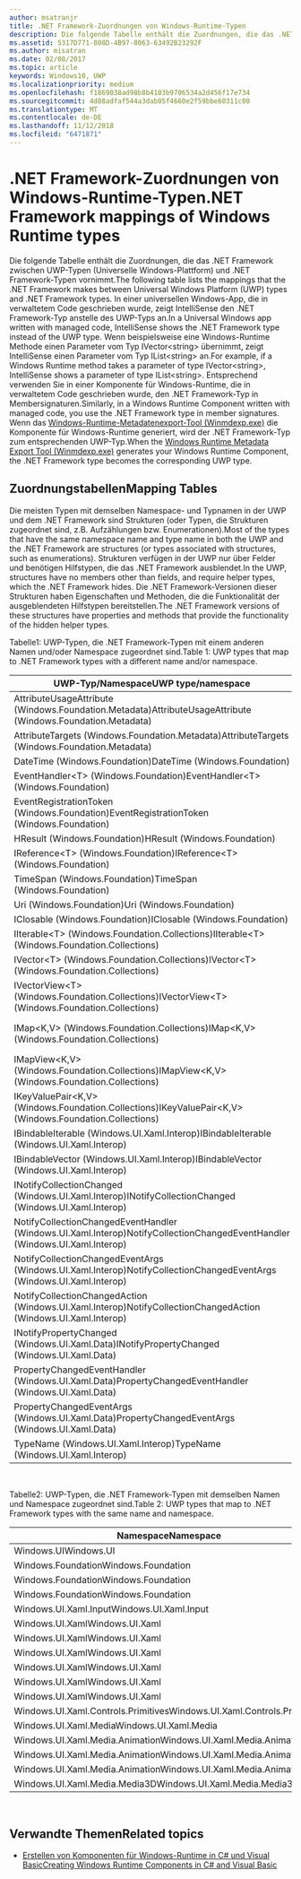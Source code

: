 ```yaml
---
author: msatranjr
title: .NET Framework-Zuordnungen von Windows-Runtime-Typen
description: Die folgende Tabelle enthält die Zuordnungen, die das .NET Framework zwischen UWP-Typen (Universelle Windows-Plattform) und .NET Framework-Typen vornimmt.
ms.assetid: 5317D771-808D-4B97-8063-63492B23292F
ms.author: misatran
ms.date: 02/08/2017
ms.topic: article
keywords: Windows10, UWP
ms.localizationpriority: medium
ms.openlocfilehash: f1869038ad98b8b4103b9706534a2d456f17e734
ms.sourcegitcommit: 4d88adfaf544a3dab05f4660e2f59bbe60311c00
ms.translationtype: MT
ms.contentlocale: de-DE
ms.lasthandoff: 11/12/2018
ms.locfileid: "6471871"
---
```

# <a name="net-framework-mappings-of-windows-runtime-types"></a><span data-ttu-id="ff484-104">.NET Framework-Zuordnungen von Windows-Runtime-Typen</span><span class="sxs-lookup"><span data-stu-id="ff484-104">.NET Framework mappings of Windows Runtime types</span></span>



<span data-ttu-id="ff484-105">Die folgende Tabelle enthält die Zuordnungen, die das .NET Framework zwischen UWP-Typen (Universelle Windows-Plattform) und .NET Framework-Typen vornimmt.</span><span class="sxs-lookup"><span data-stu-id="ff484-105">The following table lists the mappings that the .NET Framework makes between Universal Windows Platform (UWP) types and .NET Framework types.</span></span> <span data-ttu-id="ff484-106">In einer universellen Windows-App, die in verwaltetem Code geschrieben wurde, zeigt IntelliSense den .NET Framework-Typ anstelle des UWP-Typs an.</span><span class="sxs-lookup"><span data-stu-id="ff484-106">In a Universal Windows app written with managed code, IntelliSense shows the .NET Framework type instead of the UWP type.</span></span> <span data-ttu-id="ff484-107">Wenn beispielsweise eine Windows-Runtime Methode einen Parameter vom Typ IVector&lt;string&gt; übernimmt, zeigt IntelliSense einen Parameter vom Typ IList&lt;string&gt; an.</span><span class="sxs-lookup"><span data-stu-id="ff484-107">For example, if a Windows Runtime method takes a parameter of type IVector&lt;string&gt;, IntelliSense shows a parameter of type IList&lt;string&gt;.</span></span> <span data-ttu-id="ff484-108">Entsprechend verwenden Sie in einer Komponente für Windows-Runtime, die in verwaltetem Code geschrieben wurde, den .NET Framework-Typ in Membersignaturen.</span><span class="sxs-lookup"><span data-stu-id="ff484-108">Similarly, in a Windows Runtime Component written with managed code, you use the .NET Framework type in member signatures.</span></span> <span data-ttu-id="ff484-109">Wenn das [Windows-Runtime-Metadatenexport-Tool (Winmdexp.exe)](https://msdn.microsoft.com/library/hh925576.aspx) die Komponente für Windows-Runtime generiert, wird der .NET Framework-Typ zum entsprechenden UWP-Typ.</span><span class="sxs-lookup"><span data-stu-id="ff484-109">When the [Windows Runtime Metadata Export Tool (Winmdexp.exe)](https://msdn.microsoft.com/library/hh925576.aspx) generates your Windows Runtime Component, the .NET Framework type becomes the corresponding UWP type.</span></span>

## <a name="mapping-tables"></a><span data-ttu-id="ff484-110">Zuordnungstabellen</span><span class="sxs-lookup"><span data-stu-id="ff484-110">Mapping Tables</span></span>


<span data-ttu-id="ff484-111">Die meisten Typen mit demselben Namespace- und Typnamen in der UWP und dem .NET Framework sind Strukturen (oder Typen, die Strukturen zugeordnet sind, z.B. Aufzählungen bzw. Enumerationen).</span><span class="sxs-lookup"><span data-stu-id="ff484-111">Most of the types that have the same namespace name and type name in both the UWP and the .NET Framework are structures (or types associated with structures, such as enumerations).</span></span> <span data-ttu-id="ff484-112">Strukturen verfügen in der UWP nur über Felder und benötigen Hilfstypen, die das .NET Framework ausblendet.</span><span class="sxs-lookup"><span data-stu-id="ff484-112">In the UWP, structures have no members other than fields, and require helper types, which the .NET Framework hides.</span></span> <span data-ttu-id="ff484-113">Die .NET Framework-Versionen dieser Strukturen haben Eigenschaften und Methoden, die die Funktionalität der ausgeblendeten Hilfstypen bereitstellen.</span><span class="sxs-lookup"><span data-stu-id="ff484-113">The .NET Framework versions of these structures have properties and methods that provide the functionality of the hidden helper types.</span></span>

<span data-ttu-id="ff484-114">Tabelle1: UWP-Typen, die .NET Framework-Typen mit einem anderen Namen und/oder Namespace zugeordnet sind.</span><span class="sxs-lookup"><span data-stu-id="ff484-114">Table 1: UWP types that map to .NET Framework types with a different name and/or namespace.</span></span>

| <span data-ttu-id="ff484-115">UWP-Typ/Namespace</span><span class="sxs-lookup"><span data-stu-id="ff484-115">UWP type/namespace</span></span>                                            | <span data-ttu-id="ff484-116">.NET Framework-Typ/Namespace</span><span class="sxs-lookup"><span data-stu-id="ff484-116">.NET Framework type/namespace</span></span>                                          | <span data-ttu-id="ff484-117">.NET Framework-Assembly</span><span class="sxs-lookup"><span data-stu-id="ff484-117">.NET Framework assembly</span></span>                           |
|---------------------------------------------------------------|------------------------------------------------------------------------|---------------------------------------------------|
| <span data-ttu-id="ff484-118">AttributeUsageAttribute (Windows.Foundation.Metadata)</span><span class="sxs-lookup"><span data-stu-id="ff484-118">AttributeUsageAttribute (Windows.Foundation.Metadata)</span></span>         | <span data-ttu-id="ff484-119">AttributeUsageAttribute (System)</span><span class="sxs-lookup"><span data-stu-id="ff484-119">AttributeUsageAttribute (System)</span></span>                                       | <span data-ttu-id="ff484-120">System.Runtime.dll</span><span class="sxs-lookup"><span data-stu-id="ff484-120">System.Runtime.dll</span></span>                                |
| <span data-ttu-id="ff484-121">AttributeTargets (Windows.Foundation.Metadata)</span><span class="sxs-lookup"><span data-stu-id="ff484-121">AttributeTargets (Windows.Foundation.Metadata)</span></span>                | <span data-ttu-id="ff484-122">AttributeTargets (System)</span><span class="sxs-lookup"><span data-stu-id="ff484-122">AttributeTargets (System)</span></span>                                              | <span data-ttu-id="ff484-123">System.Runtime.dll</span><span class="sxs-lookup"><span data-stu-id="ff484-123">System.Runtime.dll</span></span>                                |
| <span data-ttu-id="ff484-124">DateTime (Windows.Foundation)</span><span class="sxs-lookup"><span data-stu-id="ff484-124">DateTime (Windows.Foundation)</span></span>                                 | <span data-ttu-id="ff484-125">DateTimeOffset (System)</span><span class="sxs-lookup"><span data-stu-id="ff484-125">DateTimeOffset (System)</span></span>                                                | <span data-ttu-id="ff484-126">System.Runtime.dll</span><span class="sxs-lookup"><span data-stu-id="ff484-126">System.Runtime.dll</span></span>                                |
| <span data-ttu-id="ff484-127">EventHandler&lt;T&gt; (Windows.Foundation)</span><span class="sxs-lookup"><span data-stu-id="ff484-127">EventHandler&lt;T&gt; (Windows.Foundation)</span></span>                    | <span data-ttu-id="ff484-128">EventHandler&lt;T&gt; (System)</span><span class="sxs-lookup"><span data-stu-id="ff484-128">EventHandler&lt;T&gt; (System)</span></span>                                         | <span data-ttu-id="ff484-129">System.Runtime.dll</span><span class="sxs-lookup"><span data-stu-id="ff484-129">System.Runtime.dll</span></span>                                |
| <span data-ttu-id="ff484-130">EventRegistrationToken (Windows.Foundation)</span><span class="sxs-lookup"><span data-stu-id="ff484-130">EventRegistrationToken (Windows.Foundation)</span></span>                   | <span data-ttu-id="ff484-131">EventRegistrationToken (System.Runtime.InteropServices.WindowsRuntime)</span><span class="sxs-lookup"><span data-stu-id="ff484-131">EventRegistrationToken (System.Runtime.InteropServices.WindowsRuntime)</span></span> | <span data-ttu-id="ff484-132">System.Runtime.InteropServices.WindowsRuntime.dll</span><span class="sxs-lookup"><span data-stu-id="ff484-132">System.Runtime.InteropServices.WindowsRuntime.dll</span></span> |
| <span data-ttu-id="ff484-133">HResult (Windows.Foundation)</span><span class="sxs-lookup"><span data-stu-id="ff484-133">HResult (Windows.Foundation)</span></span>                                  | <span data-ttu-id="ff484-134">Exception (System)</span><span class="sxs-lookup"><span data-stu-id="ff484-134">Exception (System)</span></span>                                                     | <span data-ttu-id="ff484-135">System.Runtime.dll</span><span class="sxs-lookup"><span data-stu-id="ff484-135">System.Runtime.dll</span></span>                                |
| <span data-ttu-id="ff484-136">IReference&lt;T&gt; (Windows.Foundation)</span><span class="sxs-lookup"><span data-stu-id="ff484-136">IReference&lt;T&gt; (Windows.Foundation)</span></span>                      | <span data-ttu-id="ff484-137">Nullable&lt;T&gt; (System)</span><span class="sxs-lookup"><span data-stu-id="ff484-137">Nullable&lt;T&gt; (System)</span></span>                                             | <span data-ttu-id="ff484-138">System.Runtime.dll</span><span class="sxs-lookup"><span data-stu-id="ff484-138">System.Runtime.dll</span></span>                                |
| <span data-ttu-id="ff484-139">TimeSpan (Windows.Foundation)</span><span class="sxs-lookup"><span data-stu-id="ff484-139">TimeSpan (Windows.Foundation)</span></span>                                 | <span data-ttu-id="ff484-140">TimeSpan (System)</span><span class="sxs-lookup"><span data-stu-id="ff484-140">TimeSpan (System)</span></span>                                                      | <span data-ttu-id="ff484-141">System.Runtime.dll</span><span class="sxs-lookup"><span data-stu-id="ff484-141">System.Runtime.dll</span></span>                                |
| <span data-ttu-id="ff484-142">Uri (Windows.Foundation)</span><span class="sxs-lookup"><span data-stu-id="ff484-142">Uri (Windows.Foundation)</span></span>                                      | <span data-ttu-id="ff484-143">Uri (System)</span><span class="sxs-lookup"><span data-stu-id="ff484-143">Uri (System)</span></span>                                                           | <span data-ttu-id="ff484-144">System.Runtime.dll</span><span class="sxs-lookup"><span data-stu-id="ff484-144">System.Runtime.dll</span></span>                                |
| <span data-ttu-id="ff484-145">IClosable (Windows.Foundation)</span><span class="sxs-lookup"><span data-stu-id="ff484-145">IClosable (Windows.Foundation)</span></span>                                | <span data-ttu-id="ff484-146">IDisposable (System)</span><span class="sxs-lookup"><span data-stu-id="ff484-146">IDisposable (System)</span></span>                                                   | <span data-ttu-id="ff484-147">System.Runtime.dll</span><span class="sxs-lookup"><span data-stu-id="ff484-147">System.Runtime.dll</span></span>                                |
| <span data-ttu-id="ff484-148">IIterable&lt;T&gt; (Windows.Foundation.Collections)</span><span class="sxs-lookup"><span data-stu-id="ff484-148">IIterable&lt;T&gt; (Windows.Foundation.Collections)</span></span>           | <span data-ttu-id="ff484-149">IEnumerable&lt;T&gt; (System.Collections.Generic)</span><span class="sxs-lookup"><span data-stu-id="ff484-149">IEnumerable&lt;T&gt; (System.Collections.Generic)</span></span>                      | <span data-ttu-id="ff484-150">System.Runtime.dll</span><span class="sxs-lookup"><span data-stu-id="ff484-150">System.Runtime.dll</span></span>                                |
| <span data-ttu-id="ff484-151">IVector&lt;T&gt; (Windows.Foundation.Collections)</span><span class="sxs-lookup"><span data-stu-id="ff484-151">IVector&lt;T&gt; (Windows.Foundation.Collections)</span></span>             | <span data-ttu-id="ff484-152">IList&lt;T&gt; (System.Collections.Generic)</span><span class="sxs-lookup"><span data-stu-id="ff484-152">IList&lt;T&gt; (System.Collections.Generic)</span></span>                            | <span data-ttu-id="ff484-153">System.Runtime.dll</span><span class="sxs-lookup"><span data-stu-id="ff484-153">System.Runtime.dll</span></span>                                |
| <span data-ttu-id="ff484-154">IVectorView&lt;T&gt; (Windows.Foundation.Collections)</span><span class="sxs-lookup"><span data-stu-id="ff484-154">IVectorView&lt;T&gt; (Windows.Foundation.Collections)</span></span>         | <span data-ttu-id="ff484-155">IReadOnlyList&lt;T&gt; (System.Collections.Generic)</span><span class="sxs-lookup"><span data-stu-id="ff484-155">IReadOnlyList&lt;T&gt; (System.Collections.Generic)</span></span>                    | <span data-ttu-id="ff484-156">System.Runtime.dll</span><span class="sxs-lookup"><span data-stu-id="ff484-156">System.Runtime.dll</span></span>                                |
| <span data-ttu-id="ff484-157">IMap&lt;K,V&gt; (Windows.Foundation.Collections)</span><span class="sxs-lookup"><span data-stu-id="ff484-157">IMap&lt;K,V&gt; (Windows.Foundation.Collections)</span></span>              | <span data-ttu-id="ff484-158">IDictionary&lt;TKey,TValue&gt; (System.Collections.Generic)</span><span class="sxs-lookup"><span data-stu-id="ff484-158">IDictionary&lt;TKey,TValue&gt; (System.Collections.Generic)</span></span>            | <span data-ttu-id="ff484-159">System.Runtime.dll</span><span class="sxs-lookup"><span data-stu-id="ff484-159">System.Runtime.dll</span></span>                                |
| <span data-ttu-id="ff484-160">IMapView&lt;K,V&gt; (Windows.Foundation.Collections)</span><span class="sxs-lookup"><span data-stu-id="ff484-160">IMapView&lt;K,V&gt; (Windows.Foundation.Collections)</span></span>          | <span data-ttu-id="ff484-161">IReadOnlyDictionary&lt;TKey,TValue&gt; (System.Collections.Generic)</span><span class="sxs-lookup"><span data-stu-id="ff484-161">IReadOnlyDictionary&lt;TKey,TValue&gt; (System.Collections.Generic)</span></span>    | <span data-ttu-id="ff484-162">System.Runtime.dll</span><span class="sxs-lookup"><span data-stu-id="ff484-162">System.Runtime.dll</span></span>                                |
| <span data-ttu-id="ff484-163">IKeyValuePair&lt;K,V&gt; (Windows.Foundation.Collections)</span><span class="sxs-lookup"><span data-stu-id="ff484-163">IKeyValuePair&lt;K,V&gt; (Windows.Foundation.Collections)</span></span>     | <span data-ttu-id="ff484-164">KeyValuePair&lt;TKey,TValue&gt; (System.Collections.Generic)</span><span class="sxs-lookup"><span data-stu-id="ff484-164">KeyValuePair&lt;TKey,TValue&gt; (System.Collections.Generic)</span></span>           | <span data-ttu-id="ff484-165">System.Runtime.dll</span><span class="sxs-lookup"><span data-stu-id="ff484-165">System.Runtime.dll</span></span>                                |
| <span data-ttu-id="ff484-166">IBindableIterable (Windows.UI.Xaml.Interop)</span><span class="sxs-lookup"><span data-stu-id="ff484-166">IBindableIterable (Windows.UI.Xaml.Interop)</span></span>                   | <span data-ttu-id="ff484-167">IEnumerable (System.Collections)</span><span class="sxs-lookup"><span data-stu-id="ff484-167">IEnumerable (System.Collections)</span></span>                                       | <span data-ttu-id="ff484-168">System.Runtime.dll</span><span class="sxs-lookup"><span data-stu-id="ff484-168">System.Runtime.dll</span></span>                                |
| <span data-ttu-id="ff484-169">IBindableVector (Windows.UI.Xaml.Interop)</span><span class="sxs-lookup"><span data-stu-id="ff484-169">IBindableVector (Windows.UI.Xaml.Interop)</span></span>                     | <span data-ttu-id="ff484-170">IList (System.Collections)</span><span class="sxs-lookup"><span data-stu-id="ff484-170">IList (System.Collections)</span></span>                                             | <span data-ttu-id="ff484-171">System.Runtime.dll</span><span class="sxs-lookup"><span data-stu-id="ff484-171">System.Runtime.dll</span></span>                                |
| <span data-ttu-id="ff484-172">INotifyCollectionChanged (Windows.UI.Xaml.Interop)</span><span class="sxs-lookup"><span data-stu-id="ff484-172">INotifyCollectionChanged (Windows.UI.Xaml.Interop)</span></span>            | <span data-ttu-id="ff484-173">INotifyCollectionChanged (System.Collections.Specialized)</span><span class="sxs-lookup"><span data-stu-id="ff484-173">INotifyCollectionChanged (System.Collections.Specialized)</span></span>              | <span data-ttu-id="ff484-174">System.ObjectModel.dll</span><span class="sxs-lookup"><span data-stu-id="ff484-174">System.ObjectModel.dll</span></span>                            |
| <span data-ttu-id="ff484-175">NotifyCollectionChangedEventHandler (Windows.UI.Xaml.Interop)</span><span class="sxs-lookup"><span data-stu-id="ff484-175">NotifyCollectionChangedEventHandler (Windows.UI.Xaml.Interop)</span></span> | <span data-ttu-id="ff484-176">NotifyCollectionChangedEventHandler (System.Collections.Specialized)</span><span class="sxs-lookup"><span data-stu-id="ff484-176">NotifyCollectionChangedEventHandler (System.Collections.Specialized)</span></span>   | <span data-ttu-id="ff484-177">System.ObjectModel.dll</span><span class="sxs-lookup"><span data-stu-id="ff484-177">System.ObjectModel.dll</span></span>                            |
| <span data-ttu-id="ff484-178">NotifyCollectionChangedEventArgs (Windows.UI.Xaml.Interop)</span><span class="sxs-lookup"><span data-stu-id="ff484-178">NotifyCollectionChangedEventArgs (Windows.UI.Xaml.Interop)</span></span>    | <span data-ttu-id="ff484-179">NotifyCollectionChangedEventArgs (System.Collections.Specialized)</span><span class="sxs-lookup"><span data-stu-id="ff484-179">NotifyCollectionChangedEventArgs (System.Collections.Specialized)</span></span>      | <span data-ttu-id="ff484-180">System.ObjectModel.dll</span><span class="sxs-lookup"><span data-stu-id="ff484-180">System.ObjectModel.dll</span></span>                            |
| <span data-ttu-id="ff484-181">NotifyCollectionChangedAction (Windows.UI.Xaml.Interop)</span><span class="sxs-lookup"><span data-stu-id="ff484-181">NotifyCollectionChangedAction (Windows.UI.Xaml.Interop)</span></span>       | <span data-ttu-id="ff484-182">NotifyCollectionChangedAction (System.Collections.Specialized)</span><span class="sxs-lookup"><span data-stu-id="ff484-182">NotifyCollectionChangedAction (System.Collections.Specialized)</span></span>         | <span data-ttu-id="ff484-183">System.ObjectModel.dll</span><span class="sxs-lookup"><span data-stu-id="ff484-183">System.ObjectModel.dll</span></span>                            |
| <span data-ttu-id="ff484-184">INotifyPropertyChanged (Windows.UI.Xaml.Data)</span><span class="sxs-lookup"><span data-stu-id="ff484-184">INotifyPropertyChanged (Windows.UI.Xaml.Data)</span></span>                 | <span data-ttu-id="ff484-185">INotifyPropertyChanged (System.ComponentModel)</span><span class="sxs-lookup"><span data-stu-id="ff484-185">INotifyPropertyChanged (System.ComponentModel)</span></span>                         | <span data-ttu-id="ff484-186">System.ObjectModel.dll</span><span class="sxs-lookup"><span data-stu-id="ff484-186">System.ObjectModel.dll</span></span>                            |
| <span data-ttu-id="ff484-187">PropertyChangedEventHandler (Windows.UI.Xaml.Data)</span><span class="sxs-lookup"><span data-stu-id="ff484-187">PropertyChangedEventHandler (Windows.UI.Xaml.Data)</span></span>            | <span data-ttu-id="ff484-188">PropertyChangedEventHandler (System.ComponentModel)</span><span class="sxs-lookup"><span data-stu-id="ff484-188">PropertyChangedEventHandler (System.ComponentModel)</span></span>                    | <span data-ttu-id="ff484-189">System.ObjectModel.dll</span><span class="sxs-lookup"><span data-stu-id="ff484-189">System.ObjectModel.dll</span></span>                            |
| <span data-ttu-id="ff484-190">PropertyChangedEventArgs (Windows.UI.Xaml.Data)</span><span class="sxs-lookup"><span data-stu-id="ff484-190">PropertyChangedEventArgs (Windows.UI.Xaml.Data)</span></span>               | <span data-ttu-id="ff484-191">PropertyChangedEventArgs (System.ComponentModel)</span><span class="sxs-lookup"><span data-stu-id="ff484-191">PropertyChangedEventArgs (System.ComponentModel)</span></span>                       | <span data-ttu-id="ff484-192">System.ObjectModel.dll</span><span class="sxs-lookup"><span data-stu-id="ff484-192">System.ObjectModel.dll</span></span>                            |
| <span data-ttu-id="ff484-193">TypeName (Windows.UI.Xaml.Interop)</span><span class="sxs-lookup"><span data-stu-id="ff484-193">TypeName (Windows.UI.Xaml.Interop)</span></span>                            | <span data-ttu-id="ff484-194">Type (System)</span><span class="sxs-lookup"><span data-stu-id="ff484-194">Type (System)</span></span>                                                          | <span data-ttu-id="ff484-195">System.Runtime.dll</span><span class="sxs-lookup"><span data-stu-id="ff484-195">System.Runtime.dll</span></span>                                |

 

<span data-ttu-id="ff484-196">Tabelle2: UWP-Typen, die .NET Framework-Typen mit demselben Namen und Namespace zugeordnet sind.</span><span class="sxs-lookup"><span data-stu-id="ff484-196">Table 2: UWP types that map to .NET Framework types with the same name and namespace.</span></span>

| <span data-ttu-id="ff484-197">Namespace</span><span class="sxs-lookup"><span data-stu-id="ff484-197">Namespace</span></span>                           | <span data-ttu-id="ff484-198">Typ</span><span class="sxs-lookup"><span data-stu-id="ff484-198">Type</span></span>               | <span data-ttu-id="ff484-199">.NET Framework-Assembly</span><span class="sxs-lookup"><span data-stu-id="ff484-199">.NET Framework assembly</span></span>                   |
|-------------------------------------|--------------------|-------------------------------------------|
| <span data-ttu-id="ff484-200">Windows.UI</span><span class="sxs-lookup"><span data-stu-id="ff484-200">Windows.UI</span></span>                          | <span data-ttu-id="ff484-201">Color</span><span class="sxs-lookup"><span data-stu-id="ff484-201">Color</span></span>              | <span data-ttu-id="ff484-202">System.Runtime.WindowsRuntime.dll</span><span class="sxs-lookup"><span data-stu-id="ff484-202">System.Runtime.WindowsRuntime.dll</span></span>         |
| <span data-ttu-id="ff484-203">Windows.Foundation</span><span class="sxs-lookup"><span data-stu-id="ff484-203">Windows.Foundation</span></span>                  | <span data-ttu-id="ff484-204">Point</span><span class="sxs-lookup"><span data-stu-id="ff484-204">Point</span></span>              | <span data-ttu-id="ff484-205">System.Runtime.WindowsRuntime.dll</span><span class="sxs-lookup"><span data-stu-id="ff484-205">System.Runtime.WindowsRuntime.dll</span></span>         |
| <span data-ttu-id="ff484-206">Windows.Foundation</span><span class="sxs-lookup"><span data-stu-id="ff484-206">Windows.Foundation</span></span>                  | <span data-ttu-id="ff484-207">Rect</span><span class="sxs-lookup"><span data-stu-id="ff484-207">Rect</span></span>               | <span data-ttu-id="ff484-208">System.Runtime.WindowsRuntime.dll</span><span class="sxs-lookup"><span data-stu-id="ff484-208">System.Runtime.WindowsRuntime.dll</span></span>         |
| <span data-ttu-id="ff484-209">Windows.Foundation</span><span class="sxs-lookup"><span data-stu-id="ff484-209">Windows.Foundation</span></span>                  | <span data-ttu-id="ff484-210">Size</span><span class="sxs-lookup"><span data-stu-id="ff484-210">Size</span></span>               | <span data-ttu-id="ff484-211">System.Runtime.WindowsRuntime.dll</span><span class="sxs-lookup"><span data-stu-id="ff484-211">System.Runtime.WindowsRuntime.dll</span></span>         |
| <span data-ttu-id="ff484-212">Windows.UI.Xaml.Input</span><span class="sxs-lookup"><span data-stu-id="ff484-212">Windows.UI.Xaml.Input</span></span>               | <span data-ttu-id="ff484-213">ICommand</span><span class="sxs-lookup"><span data-stu-id="ff484-213">ICommand</span></span>           | <span data-ttu-id="ff484-214">System.ObjectModel.dll</span><span class="sxs-lookup"><span data-stu-id="ff484-214">System.ObjectModel.dll</span></span>                    |
| <span data-ttu-id="ff484-215">Windows.UI.Xaml</span><span class="sxs-lookup"><span data-stu-id="ff484-215">Windows.UI.Xaml</span></span>                     | <span data-ttu-id="ff484-216">CornerRadius</span><span class="sxs-lookup"><span data-stu-id="ff484-216">CornerRadius</span></span>       | <span data-ttu-id="ff484-217">System.Runtime.WindowsRuntime.UI.Xaml.dll</span><span class="sxs-lookup"><span data-stu-id="ff484-217">System.Runtime.WindowsRuntime.UI.Xaml.dll</span></span> |
| <span data-ttu-id="ff484-218">Windows.UI.Xaml</span><span class="sxs-lookup"><span data-stu-id="ff484-218">Windows.UI.Xaml</span></span>                     | <span data-ttu-id="ff484-219">Duration</span><span class="sxs-lookup"><span data-stu-id="ff484-219">Duration</span></span>           | <span data-ttu-id="ff484-220">System.Runtime.WindowsRuntime.UI.Xaml.dll</span><span class="sxs-lookup"><span data-stu-id="ff484-220">System.Runtime.WindowsRuntime.UI.Xaml.dll</span></span> |
| <span data-ttu-id="ff484-221">Windows.UI.Xaml</span><span class="sxs-lookup"><span data-stu-id="ff484-221">Windows.UI.Xaml</span></span>                     | <span data-ttu-id="ff484-222">DurationTyp</span><span class="sxs-lookup"><span data-stu-id="ff484-222">DurationType</span></span>       | <span data-ttu-id="ff484-223">System.Runtime.WindowsRuntime.UI.Xaml.dll</span><span class="sxs-lookup"><span data-stu-id="ff484-223">System.Runtime.WindowsRuntime.UI.Xaml.dll</span></span> |
| <span data-ttu-id="ff484-224">Windows.UI.Xaml</span><span class="sxs-lookup"><span data-stu-id="ff484-224">Windows.UI.Xaml</span></span>                     | <span data-ttu-id="ff484-225">GridLength</span><span class="sxs-lookup"><span data-stu-id="ff484-225">GridLength</span></span>         | <span data-ttu-id="ff484-226">System.Runtime.WindowsRuntime.UI.Xaml.dll</span><span class="sxs-lookup"><span data-stu-id="ff484-226">System.Runtime.WindowsRuntime.UI.Xaml.dll</span></span> |
| <span data-ttu-id="ff484-227">Windows.UI.Xaml</span><span class="sxs-lookup"><span data-stu-id="ff484-227">Windows.UI.Xaml</span></span>                     | <span data-ttu-id="ff484-228">GridUnitType</span><span class="sxs-lookup"><span data-stu-id="ff484-228">GridUnitType</span></span>       | <span data-ttu-id="ff484-229">System.Runtime.WindowsRuntime.UI.Xaml.dll</span><span class="sxs-lookup"><span data-stu-id="ff484-229">System.Runtime.WindowsRuntime.UI.Xaml.dll</span></span> |
| <span data-ttu-id="ff484-230">Windows.UI.Xaml</span><span class="sxs-lookup"><span data-stu-id="ff484-230">Windows.UI.Xaml</span></span>                     | <span data-ttu-id="ff484-231">Thickness</span><span class="sxs-lookup"><span data-stu-id="ff484-231">Thickness</span></span>          | <span data-ttu-id="ff484-232">System.Runtime.WindowsRuntime.UI.Xaml.dll</span><span class="sxs-lookup"><span data-stu-id="ff484-232">System.Runtime.WindowsRuntime.UI.Xaml.dll</span></span> |
| <span data-ttu-id="ff484-233">Windows.UI.Xaml.Controls.Primitives</span><span class="sxs-lookup"><span data-stu-id="ff484-233">Windows.UI.Xaml.Controls.Primitives</span></span> | <span data-ttu-id="ff484-234">GeneratorPosition</span><span class="sxs-lookup"><span data-stu-id="ff484-234">GeneratorPosition</span></span>  | <span data-ttu-id="ff484-235">System.Runtime.WindowsRuntime.UI.Xaml.dll</span><span class="sxs-lookup"><span data-stu-id="ff484-235">System.Runtime.WindowsRuntime.UI.Xaml.dll</span></span> |
| <span data-ttu-id="ff484-236">Windows.UI.Xaml.Media</span><span class="sxs-lookup"><span data-stu-id="ff484-236">Windows.UI.Xaml.Media</span></span>               | <span data-ttu-id="ff484-237">Matrix</span><span class="sxs-lookup"><span data-stu-id="ff484-237">Matrix</span></span>             | <span data-ttu-id="ff484-238">System.Runtime.WindowsRuntime.UI.Xaml.dll</span><span class="sxs-lookup"><span data-stu-id="ff484-238">System.Runtime.WindowsRuntime.UI.Xaml.dll</span></span> |
| <span data-ttu-id="ff484-239">Windows.UI.Xaml.Media.Animation</span><span class="sxs-lookup"><span data-stu-id="ff484-239">Windows.UI.Xaml.Media.Animation</span></span>     | <span data-ttu-id="ff484-240">KeyTime</span><span class="sxs-lookup"><span data-stu-id="ff484-240">KeyTime</span></span>            | <span data-ttu-id="ff484-241">System.Runtime.WindowsRuntime.UI.Xaml.dll</span><span class="sxs-lookup"><span data-stu-id="ff484-241">System.Runtime.WindowsRuntime.UI.Xaml.dll</span></span> |
| <span data-ttu-id="ff484-242">Windows.UI.Xaml.Media.Animation</span><span class="sxs-lookup"><span data-stu-id="ff484-242">Windows.UI.Xaml.Media.Animation</span></span>     | <span data-ttu-id="ff484-243">RepeatBehavior</span><span class="sxs-lookup"><span data-stu-id="ff484-243">RepeatBehavior</span></span>     | <span data-ttu-id="ff484-244">System.Runtime.WindowsRuntime.UI.Xaml.dll</span><span class="sxs-lookup"><span data-stu-id="ff484-244">System.Runtime.WindowsRuntime.UI.Xaml.dll</span></span> |
| <span data-ttu-id="ff484-245">Windows.UI.Xaml.Media.Animation</span><span class="sxs-lookup"><span data-stu-id="ff484-245">Windows.UI.Xaml.Media.Animation</span></span>     | <span data-ttu-id="ff484-246">RepeatBehaviorTyp</span><span class="sxs-lookup"><span data-stu-id="ff484-246">RepeatBehaviorType</span></span> | <span data-ttu-id="ff484-247">System.Runtime.WindowsRuntime.UI.Xaml.dll</span><span class="sxs-lookup"><span data-stu-id="ff484-247">System.Runtime.WindowsRuntime.UI.Xaml.dll</span></span> |
| <span data-ttu-id="ff484-248">Windows.UI.Xaml.Media.Media3D</span><span class="sxs-lookup"><span data-stu-id="ff484-248">Windows.UI.Xaml.Media.Media3D</span></span>       | <span data-ttu-id="ff484-249">Matrix3D</span><span class="sxs-lookup"><span data-stu-id="ff484-249">Matrix3D</span></span>           | <span data-ttu-id="ff484-250">System.Runtime.WindowsRuntime.UI.Xaml.dll</span><span class="sxs-lookup"><span data-stu-id="ff484-250">System.Runtime.WindowsRuntime.UI.Xaml.dll</span></span> |

 

## <a name="related-topics"></a><span data-ttu-id="ff484-251">Verwandte Themen</span><span class="sxs-lookup"><span data-stu-id="ff484-251">Related topics</span></span>

* [<span data-ttu-id="ff484-252">Erstellen von Komponenten für Windows-Runtime in C# und Visual Basic</span><span class="sxs-lookup"><span data-stu-id="ff484-252">Creating Windows Runtime Components in C# and Visual Basic</span></span>](creating-windows-runtime-components-in-csharp-and-visual-basic.md)
